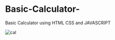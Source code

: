 # Basic-Calculator-

Basic Calculator using HTML CSS and JAVASCRIPT

![cal](https://user-images.githubusercontent.com/90121062/210042543-a9dccd66-1fae-4a84-bc3d-e864f7aea509.png)
